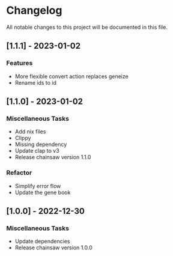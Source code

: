 # Changelog

All notable changes to this project will be documented in this file.

## [1.1.1] - 2023-01-02

### Features

- More flexible convert action replaces geneize
- Rename ids to id

## [1.1.0] - 2023-01-02

### Miscellaneous Tasks

- Add nix files
- Clippy
- Missing dependency
- Update clap to v3
- Release chainsaw version 1.1.0

### Refactor

- Simplify error flow
- Update the gene book

## [1.0.0] - 2022-12-30

### Miscellaneous Tasks

- Update dependencies
- Release chainsaw version 1.0.0

<!-- generated by git-cliff -->
